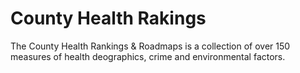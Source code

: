 # County Health Rakings

The County Health Rankings & Roadmaps is a collection of over 150 measures of
health deographics, crime and environmental factors.
